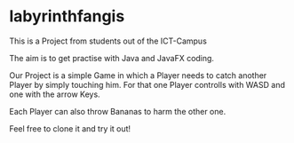 # labyrinthfangis

This is a Project from students out of the ICT-Campus

The aim is to get practise with Java and JavaFX coding.

Our Project is a simple Game in which a Player needs to catch another Player by simply touching him. 
For that one Player controlls with WASD and one with the arrow Keys.

Each Player can also throw Bananas to harm the other one.

Feel free to clone it and try it out!
